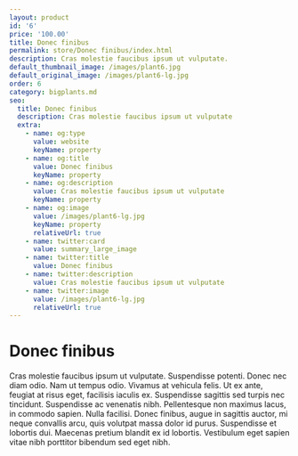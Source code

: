 ```yaml
---
layout: product
id: '6'
price: '100.00'
title: Donec finibus
permalink: store/Donec finibus/index.html
description: Cras molestie faucibus ipsum ut vulputate.
default_thumbnail_image: /images/plant6.jpg
default_original_image: /images/plant6-lg.jpg
order: 6
category: bigplants.md
seo:
  title: Donec finibus
  description: Cras molestie faucibus ipsum ut vulputate
  extra:
    - name: og:type
      value: website
      keyName: property
    - name: og:title
      value: Donec finibus
      keyName: property
    - name: og:description
      value: Cras molestie faucibus ipsum ut vulputate
      keyName: property
    - name: og:image
      value: /images/plant6-lg.jpg
      keyName: property
      relativeUrl: true
    - name: twitter:card
      value: summary_large_image
    - name: twitter:title
      value: Donec finibus
    - name: twitter:description
      value: Cras molestie faucibus ipsum ut vulputate
    - name: twitter:image
      value: /images/plant6-lg.jpg
      relativeUrl: true
---
```


# Donec finibus

Cras molestie faucibus ipsum ut vulputate. Suspendisse potenti. Donec nec diam odio. Nam ut tempus odio. Vivamus at vehicula felis. Ut ex ante, feugiat at risus eget, facilisis iaculis ex. Suspendisse sagittis sed turpis nec tincidunt. Suspendisse ac venenatis nibh. Pellentesque non maximus lacus, in commodo sapien. Nulla facilisi. Donec finibus, augue in sagittis auctor, mi neque convallis arcu, quis volutpat massa dolor id purus. Suspendisse et lobortis dui. Maecenas pretium blandit ex id lobortis. Vestibulum eget sapien vitae nibh porttitor bibendum sed eget nibh.